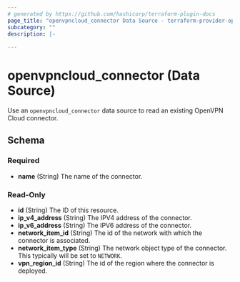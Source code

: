 ```yaml
---
# generated by https://github.com/hashicorp/terraform-plugin-docs
page_title: "openvpncloud_connector Data Source - terraform-provider-openvpncloud"
subcategory: ""
description: |-
  
---
```


# openvpncloud_connector (Data Source)

Use an `openvpncloud_connector` data source to read an existing OpenVPN Cloud connector.



<!-- schema generated by tfplugindocs -->
## Schema

### Required

- **name** (String) The name of the connector.

### Read-Only

- **id** (String) The ID of this resource.
- **ip_v4_address** (String) The IPV4 address of the connector.
- **ip_v6_address** (String) The IPV6 address of the connector.
- **network_item_id** (String) The id of the network with which the connector is associated.
- **network_item_type** (String) The network object type of the connector. This typically will be set to `NETWORK`.
- **vpn_region_id** (String) The id of the region where the connector is deployed.


